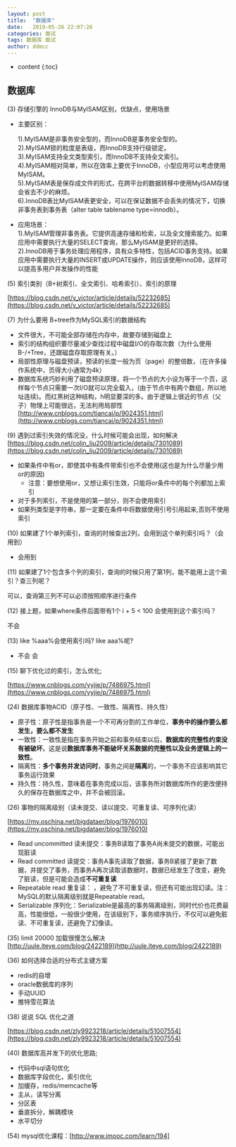 ```yaml
---
layout: post
title:  "数据库"
date:   2019-05-26 22:07:26
categories: 面试
tags: 数据库 面试
author: ddmcc
---
```


* content
{:toc}




## 数据库

(3) 存储引擎的 InnoDB与MyISAM区别，优缺点，使用场景  

- 主要区别：

    1).MyISAM是非事务安全型的，而InnoDB是事务安全型的。  
    2).MyISAM锁的粒度是表级，而InnoDB支持行级锁定。  
    3).MyISAM支持全文类型索引，而InnoDB不支持全文索引。  
    4).MyISAM相对简单，所以在效率上要优于InnoDB，小型应用可以考虑使用MyISAM。  
    5).MyISAM表是保存成文件的形式，在跨平台的数据转移中使用MyISAM存储会省去不少的麻烦。  
    6).InnoDB表比MyISAM表更安全，可以在保证数据不会丢失的情况下，切换非事务表到事务表（alter table tablename type=innodb）。

- 应用场景：  
    1).MyISAM管理非事务表。它提供高速存储和检索，以及全文搜索能力。如果应用中需要执行大量的SELECT查询，那么MyISAM是更好的选择。  
    2).InnoDB用于事务处理应用程序，具有众多特性，包括ACID事务支持。如果应用中需要执行大量的INSERT或UPDATE操作，则应该使用InnoDB，这样可以提高多用户并发操作的性能

(5) 索引类别（B+树索引、全文索引、哈希索引）、索引的原理  

[https://blog.csdn.net/v_victor/article/details/52232685](https://blog.csdn.net/v_victor/article/details/52232685)

(7) 为什么要用 B+tree作为MySQL索引的数据结构  

- 文件很大，不可能全部存储在内存中，故要存储到磁盘上
- 索引的结构组织要尽量减少查找过程中磁盘I/O的存取次数（为什么使用B-/+Tree，还跟磁盘存取原理有关。）
- 局部性原理与磁盘预读，预读的长度一般为页（page）的整倍数，（在许多操作系统中，页得大小通常为4k）
- 数据库系统巧妙利用了磁盘预读原理，将一个节点的大小设为等于一个页，这样每个节点只需要一次I/O就可以完全载入，(由于节点中有两个数组，所以地址连续)。而红黑树这种结构，h明显要深的多。由于逻辑上很近的节点（父子）物理上可能很远，无法利用局部性
  [http://www.cnblogs.com/tiancai/p/9024351.html](http://www.cnblogs.com/tiancai/p/9024351.html)


(9) 遇到过索引失效的情况没，什么时候可能会出现，如何解决  
[https://blog.csdn.net/colin_liu2009/article/details/7301089](https://blog.csdn.net/colin_liu2009/article/details/7301089)
- 如果条件中有or，即使其中有条件带索引也不会使用(这也是为什么尽量少用or的原因)
  - 注意：要想使用or，又想让索引生效，只能将or条件中的每个列都加上索引
- 对于多列索引，不是使用的第一部分，则不会使用索引 
- 如果列类型是字符串，那一定要在条件中将数据使用引号引用起来,否则不使用索引

(10) 如果建了1个单列索引，查询的时候查出2列，会用到这个单列索引吗？（会用到）  

- 会用到

(11) 如果建了1个包含多个列的索引，查询的时候只用了第1列，能不能用上这个索引？查三列呢？  

可以，查询第三列不可以必须按照顺序进行条件

(12) 接上题，如果where条件后面带有1个 i + 5 < 100 会使用到这个索引吗？  

不会

(13) like %aaa%会使⽤索引吗? like aaa%呢?  

- 不会  会

(15) 聊下优化过的索引，怎么优化;  

[https://www.cnblogs.com/yyjie/p/7486975.html](https://www.cnblogs.com/yyjie/p/7486975.html)

(24) 数据库事物ACID（原子性、一致性、隔离性、持久性）  

- 原子性：原子性是指事务是一个不可再分割的工作单位，**事务中的操作要么都发生，要么都不发生**
- 一致性：一致性是指在事务开始之前和事务结束以后，**数据库的完整性约束没有被破坏**。这是说**数据库事务不能破坏关系数据的完整性以及业务逻辑上的一致性**。
- 隔离性：**多个事务并发访问时**，事务之间是**隔离**的，一个事务不应该影响其它事务运行效果
- 持久性：持久性，意味着在事务完成以后，该事务所对数据库所作的更改便持久的保存在数据库之中，并不会被回滚。

(26) 事物的隔离级别（读未提交、读以提交、可重复读、可序列化读）  

[https://my.oschina.net/bigdataer/blog/1976010](https://my.oschina.net/bigdataer/blog/1976010)
- Read uncommitted 读未提交：事务B读取了事务A尚未提交的数据，可能出现脏读
- Read committed 读提交：事务A事先读取了数据，事务B紧接了更新了数据，并提交了事务，而事务A再次读取该数据时，数据已经发生了改变，避免了脏读，但是可能会造成**不可重复读**
- Repeatable read 重复读： ，避免了不可重复读，但还有可能出现幻读。注：MySQL的默认隔离级别就是Repeatable read。
- Serializable 序列化：Serializable是最高的事务隔离级别，同时代价也花费最高，性能很低，一般很少使用，在该级别下，事务顺序执行，不仅可以避免脏读、不可重复读，还避免了幻像读。

(35) limit 20000 加载很慢怎么解决  
[http://uule.iteye.com/blog/2422189](http://uule.iteye.com/blog/2422189)


(36) 如何选择合适的分布式主键方案 

- redis的自增
- oracle数据库的序列
- 手动UUID
- 推特雪花算法 


(38) 说说 SQL 优化之道 

[https://blog.csdn.net/zly9923218/article/details/51007554](https://blog.csdn.net/zly9923218/article/details/51007554)

(40) 数据库高并发下的优化思路;  

- 代码中sql语句优化
- 数据库字段优化，索引优化
- 加缓存，redis/memcache等
- 主从，读写分离
- 分区表
- 垂直拆分，解耦模块
- 水平切分

(54) mysql优化课程：[http://www.imooc.com/learn/194]